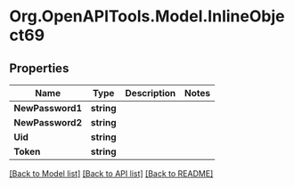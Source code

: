 
# Org.OpenAPITools.Model.InlineObject69

## Properties

Name | Type | Description | Notes
------------ | ------------- | ------------- | -------------
**NewPassword1** | **string** |  | 
**NewPassword2** | **string** |  | 
**Uid** | **string** |  | 
**Token** | **string** |  | 

[[Back to Model list]](../README.md#documentation-for-models)
[[Back to API list]](../README.md#documentation-for-api-endpoints)
[[Back to README]](../README.md)

